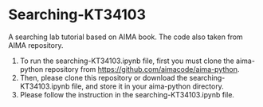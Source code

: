 # Searching-KT34103
A searching lab tutorial based on AIMA book. The code also taken from AIMA repository.
1. To run the searching-KT34103.ipynb file, first you must clone the aima-python repository from https://github.com/aimacode/aima-python. 
2. Then, please clone this repository or download the searching-KT34103.ipynb file, and store it in your aima-python directory.
3. Please follow the instruction in the searching-KT34103.ipynb file.
